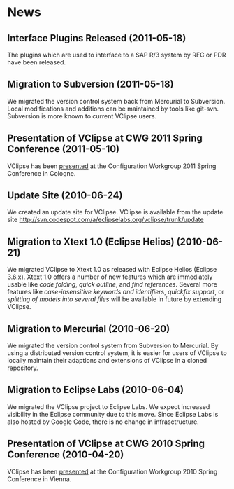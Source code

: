 # News #

## Interface Plugins Released (2011-05-18) ##

The plugins which are used to interface to a SAP R/3 system by RFC or PDR have been released.

## Migration to Subversion (2011-05-18) ##

We migrated the version control system back from Mercurial to Subversion. Local modifications and additions can be maintained by tools like git-svn. Subversion is more known to current VClipse users.

## Presentation of VClipse at CWG 2011 Spring Conference (2011-05-10) ##

VClipse has been [presented](http://www.configuration-workgroup.com/webfm_send/2003) at the Configuration Workgroup 2011 Spring Conference in Cologne.

## Update Site (2010-06-24) ##

We created an update site for VClipse. VClipse is available from the update site
http://svn.codespot.com/a/eclipselabs.org/vclipse/trunk/update

## Migration to Xtext 1.0 (Eclipse Helios) (2010-06-21) ##

We migrated VClipse to Xtext 1.0 as released with Eclipse Helios (Eclipse 3.6.x).
Xtext 1.0 offers a number of new features which are immediately usable like _code folding_,
_quick outline_, and _find references_. Several more features like _case-insensitive keywords and identifiers_, _quickfix support_, or _splitting of models into several files_ will be available in future by extending VClipse.

## Migration to Mercurial (2010-06-20) ##

We migrated the version control system from Subversion to Mercurial.
By using a distributed version control system, it is easier for users of VClipse to locally maintain their adaptions and extensions of VClipse in a cloned repository.

## Migration to Eclipse Labs (2010-06-04) ##

We migrated the VClipse project to Eclipse Labs.
We expect increased visibility in the Eclipse community due to this move.
Since Eclipse Labs is also hosted by Google Code, there is no change in infrasctructure.

## Presentation of VClipse at CWG 2010 Spring Conference (2010-04-20) ##

VClipse has been [presented](http://www.configuration-workgroup.com/node/457) at the Configuration Workgroup 2010 Spring Conference in Vienna.